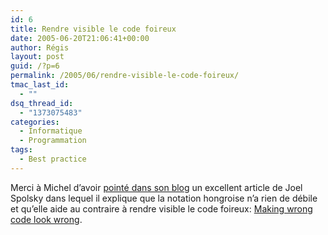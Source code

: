```yaml
---
id: 6
title: Rendre visible le code foireux
date: 2005-06-20T21:06:41+00:00
author: Régis
layout: post
guid: /?p=6
permalink: /2005/06/rendre-visible-le-code-foireux/
tmac_last_id:
  - ""
dsq_thread_id:
  - "1373075483"
categories:
  - Informatique
  - Programmation
tags:
  - Best practice
---
```

Merci &agrave; Michel d&rsquo;avoir [point&eacute; dans son blog](http://rasschaert.blogspot.com/2005/06/conventions-de-codages-exceptions-et.html) un excellent article de Joel Spolsky dans lequel il explique que la notation hongroise n&rsquo;a rien de d&eacute;bile et qu&rsquo;elle aide au contraire &agrave; rendre visible le code foireux: [Making wrong code look wrong](http://www.joelonsoftware.com/articles/Wrong.html).